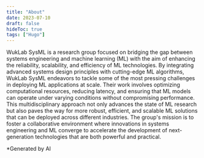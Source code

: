 ```yaml
---
title: "About"
date: 2023-07-10
draft: false
hideToc: true
tags: ["Hugo"]
---
```


WukLab SysML is a research group focused on bridging the gap between systems engineering and machine learning (ML) with the aim of enhancing the reliability, scalability, and efficiency of ML technologies. By integrating advanced systems design principles with cutting-edge ML algorithms, WukLab SysML endeavors to tackle some of the most pressing challenges in deploying ML applications at scale. Their work involves optimizing computational resources, reducing latency, and ensuring that ML models can operate under varying conditions without compromising performance. This multidisciplinary approach not only advances the state of ML research but also paves the way for more robust, efficient, and scalable ML solutions that can be deployed across different industries. The group's mission is to foster a collaborative environment where innovations in systems engineering and ML converge to accelerate the development of next-generation technologies that are both powerful and practical.

*Generated by AI